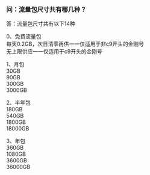 ### 问：流量包尺寸共有哪几种？
答：流量包尺寸共有以下14种 <br>

0、免费流量包<br>
每天0.2GB，次日清零再供一一仅适用于非c9开头的金刚号<br>
无上限供应一一仅适用于c9开头的金刚号

1、月包<br>
30GB <br>
90GB <br>
300GB <br>
3000GB <br>

2、半年包<br>
180GB <br>
540GB <br>
1800GB <br>
18000GB <br>

3、年包<br>
360GB <br>
1080GB <br>
3600GB <br>
36000GB <br>
